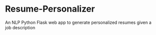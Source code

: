 # Resume-Personalizer
An NLP Python Flask web app to generate personalized resumes given a job description
